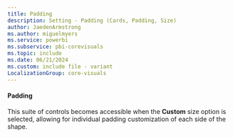 ```yaml
---
title: Padding
description: Setting - Padding (Cards, Padding, Size)
author: JaedenArmstrong
ms.author: miguelmyers
ms.service: powerbi
ms.subservice: pbi-corevisuals
ms.topic: include
ms.date: 06/21/2024
ms.custom: include file - variant
LocalizationGroup: core-visuals
---
```

#### Padding

This suite of controls becomes accessible when the **Custom** size option is selected, allowing for individual padding customization of each side of the shape.
